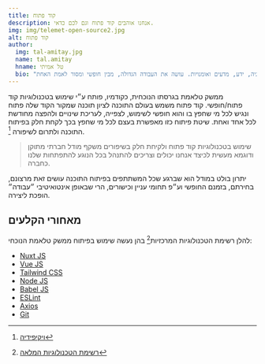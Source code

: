```yaml
---
title: קוד פתוח
description: אנחנו אוהבים קוד פתוח וגם לכם כדאי.
img: img/telemet-open-source2.jpg
alt: קוד פתוח
author: 
  img: tal-amitay.jpg
  name: tal.amitay
  hname: טל אמיתי
  bio: "וולונטריסט ערני, איש טכנולוגיה, ידע, מדעים ואומנויות. עושה את העבודה הגדולה, מבין חופשי ומסור לאמת האחת."
---
```


ממשק טלאמת בגרסתו הנוכחית, כקודמיו, פותח ע״י שימוש בטכנולוגיות קוד פתוח/חופשי. קוד פתוח משמש בעולם התוכנה לציון תוכנה שמקור הקוד שלה פתוח ונגיש לכל מי שחפץ בו והוא חופשי לשימוש, לצפייה, לעריכת שינויים ולהפצה מחודשת לכל אחד ואחת. שיטת פיתוח כזו מאפשרת בעצם לכל מי שחפץ בכך לקחת חלק בפיתוח התוכנה ולתרום לשיפורה [^1].

> שימוש בטכנולוגיות קוד פתוח ולקיחת חלק בשיפורים משקף מודל חברתי מתוקן ודוגמא מעשית לכיצד אנחנו יכולים וצריכים להתנהל בכל הנוגע להתפתחות שלנו כחברה.

יתרון בולט במודל הוא שברגע שכל המשתתפים בפיתוח התוכנה עושים זאת מרצונם, בחירתם, בזמנם החופשי וע״פ תחומי עניין וכישורים, הרי שבאופן אינטואיטיבי ״עבודה״ הופכת ליצירה.

## מאחורי הקלעים

להלן רשימת הטכנולוגיות המרכזיות[^2] בהן נעשה שימוש בפיתוח ממשק טלאמת הנוכחי: 

- [Nuxt JS](https://nuxtjs.org/)
- [Vue JS](https://vuejs.org/)
- [Tailwind CSS](https://tailwindcss.com/)
- [Node JS](https://nodejs.org/)
- [Babel JS](https://babeljs.io/)
- [ESLint](https://eslint.org/)
- [Axios](https://github.com/axios/axios)
- [Git](https://git-scm.com/)

[^1]: [ויקיפידיה](https://he.wikipedia.org/wiki/%D7%A7%D7%95%D7%93_%D7%A4%D7%AA%D7%95%D7%97)

[^2]: [רשימת הטכנולוגיות המלאה](https://github.com/telemet/telemet/blob/master/package-lock.json)

<!-- <div class="text-red-700 p-4 mb-4">
זה html בתוך markdown עם קלאס של note
</div> -->

<!-- <info-box>
  <template #info-box>
  זה vue component בתוך markdown ושימוש ב- slots
  </template>
</info-box> -->

<!-- <author :author="author" /> -->
